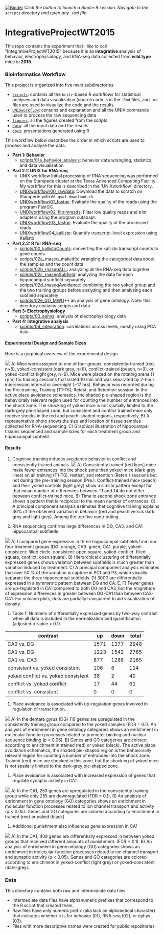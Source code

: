 [![Binder](http://mybinder.org/badge.svg)](http://beta.mybinder.org/v2/gh/raynamharris/DissociationTest/master?urlpath=rstudio)
*Click the button to launch a Binder R session. Navigate to the
`scripts` directory and open any `.Rmd` file.*

# IntegrativeProjectWT2015

This repo contains the experiment that I like to call "IntegrativeProjectWT2015" because it is an **integrative** analysis of behavior, electrophysiology, and RNA-seq data collected from **wild type** mice in **2015**. 

### Bioinformatics Workflow

This project is organized into five main subdirectories: 
- [`scripts`](scripts): contains all the `knitr`-based R workflows for statistical analyses and data visualization (source code is in the `.Rmd` files, and `.md` files are used to visualize the code and the results
- [`UNIXworkflow`](UNIXworkflow): contains and explanation and all the UNIX commands used to process the raw sequencing data 
- [`figures`](figures): all the figures created from the scripts 
- [`data`](data): all the input data and the results
- [`docs`](docs): presentations generated using R 

This workflow below describes the order in which scripts are used to process and analyze the data. 

- **Part 1: Behavior**	
	- [scripts/01a_behavior_analysis](scripts/01a_behavior_analysis.md): behavior data wrangling, statistics, and data visualization
- **Part 2.1: UNIX for RNA-seq**
	-  UNIX workflow 
Initial processing of RNA sequencing was performed on the Stampede cluster at the Texas Advanced Computing Facility. My workflow for this is described in the 'UNIXworkflow' directory. 
	- [UNIXworkflow/00_rawdata](UNIXworkflow/00_rawdata.md): Download the data to scratch on Stampede with `00_gsaf_download.sh`. 
	- [UNIXworkflow/01_fastqc](UNIXworkflow/01_fastqc.md): Evaluate the quality of the reads using the program FastQC.
	- [UNIXworkflow/02_filtrimreads](UNIXworkflow/02_filtrimreads.md): Filter low quality reads and trim adapters using the program cutadapt.
	- [UNIXworkflow/03_fastqc](UNIXworkflow/03_fastqc.md): Evaluate the quality of the processed reads
	- [UNIXworkflow04_kallisto](UNIXworkflow04_kallisto.md): Quantify transcript-level expression using Kallisto
- **Part 2.2: R for RNA-seq**
	- [scripts/00_kallistoCounts](scripts/00_kallistoCounts.md): converting the kallisto transcript counts to gene counts 
	- [scripts/02a_rnaseq_makedfs](scripts/02a_rnaseq_makedfs.md): wrangling the categorical data about the samples and the count data
	- [scripts/02b_rnaseqALL](scripts/02b_rnaseqALL.md): analyzing all the RNA-seq data together
	- [scripts/02c_rnaseqSubfield](scripts/02c_rnaseqSubfield.md): analyzing the data for each hippocampal subfield separately
	- [scripts/02d_rnaseqAvoidance](scripts/02d_rnaseqAvoidance.md): combining the two yoked group and the two training groups before analyzing and then analyzing each subfield separately
	- [scripts/02e_GO_MWU](scripts/02e_GO_MWU/GO_MWU.md_)** an analysis of gene ontology. Note: this directory contains scripts and data
- **Part 3: Electrophysiology**
	- [scripts/03_ephys](scripts/03_ephys.md): analysis of electrophysiology data	
- **Part 4: Integrative analysis**
	- [scripts/04_integration](scripts/04_integration.md): correlations across levels, mostly using PCA data
	
#### Experimental Design and Sample Sizes

Here is a graphical overview of the experimental design

![](./figures/figures-05.png)
A) Mice were assigned to one of four groups: consistently-trained (red, n=8), yoked-consistent (dark grey, n=8), conflict-trained (peach, n=9), or yoked-conflict (light grey, n=9). Mice were placed on the rotating arena (1 rpm) for training sessions that lasted 10 min and was separated by 2-hour intersession interval or overnight (~17 hrs). Behavior was recorded during the Pre-training, Training (T1-T6), Retest, and Retention session. In the active place avoidance schematics, the shaded pie-shaped region is the behaviorally relevant region used for counting the number of entrances into the shock zone. The shocking of yoked mice is not spatially limited to the dark-grey pie-shaped zone, but consistent and conflict trained mice only receive shocks in the red and peach-shaded regions, respectively. B) A representative photo shows the size and location of tissue samples collected for RNA-sequencing.  C) Graphical illustration of hippocampal tissues sequenced and sample sizes for each treatment group and hippocampal subfield.

#### Results

1. Cognitive training induces avoidance behavior in conflict and consistently trained animals. 
![](./figures/figures-01.png)
A) Consistently trained (red lines) mice make fewer entrances into the shock zone than yoked-mice (dark grey lines) on all training (T1-T6), restest, and retention (Reten.) sessions but not during the pre-training session (Pre.). Conflict-trained mice (peach) and their yoked controls (light grey) show a similar pattern except for that mean number of differences between T1 and T4 do not differ between conflict-trained mice. B) Time to second shock zone entrance shows a pattern that is reciprocal to the mean number of entrances. C) A principal component analysis estimates that cognitive training explains 36% of the observed variation in behavior (red and peach versus dark grey and light grey). Among the top five contributing 


1. RNA sequencing confirms large differences in DG, CA3, and CA1 hippocampal subfields  

![](./figures/figures-02.png)
A) I compared gene expression in three hippocampal subfields from our four treatment groups (DG: orange, CA3: green, CA1: purple, yoked-consistent: filled circle, consistent: open square, yoked-conflict: filled square, conflict: open square). B) Hierarchical clustering of differentially expressed genes shows variation between subfields is much greater than variation induced by treatment. C) A principal component analysis estimates that over 50 % of the variation is capture in PC1 and P3, which visually separate the three hippocampal subfields. D) 3000 are differentially expressed in a symmetric pattern between DG and CA. E, F) Fewer genes are up-regulated in CA1 compared to both DG and CA3, but the magnitude of expression differences in greater between DG-CA1 than between CA3-CA1. For volcano plots, dots are partially transparent to aid visualization of density.


1. Table 1: Numbers of differentially expressed genes by two-way contrast when all data is included in the normalization and quantificaiton (adjusted p-value < 0.1). 

| contrast | up | down | total |
| --- | --- | --- | --- |
CA3	vs. DG | 1571 | 1377 | 2948
CA1	vs. DG | 1223 | 1542 | 2765
CA1	vs. CA3 | 877 | 1288 | 2165
consistent vs.	yoked consistent | 106 | 8 | 114
yoked conflict vs. yoked consistent | 38 | 2 | 40
conflict vs. yoked conflict | 17 | 44 | 61
conflict vs. consistent | 0 | 0 | 0


1. Place avoidance is associated with up-regulation genes involved in regulation of transcription.  

![](./figures/figures2-01.png)
A) In the dentate gyrus (DG) 116 genes are upregulated in the consistently training group compared to the yoked samples (FDR = 0.1). An analysis of enrichment in gene ontology categories shows an enrichment in molecular function processes related to promoter binding and nuclear sequence binding (p < 0.05).  B) Genes and GO categories are colored according to enrichment in trained (red) or yoked (black). The active place avoidance schematics, the shaded pie-shaped region is the behaviorally relevant region for counting a number of entrances into the shock zone. Trained (red) mice are shocked in this zone, but the shocking of yoked mice is not spatially limited to the dark-grey pie-shaped zone.

1. Place avoidance is associated with increased expression of genes that regulate synaptic activity in CA1   

![](./figures/figures2-02.png)
A) In the CA1, 253 genes are upregulated in the consistently training group while only 255 are downregulated (FDR = 0.1). B) An analysis of enrichment in gene ontology (GO) categories shows an enrichment in molecular function processes related to ion channel transport and activity (p < 0.05). Genes and GO categories are colored according to enrichment in trained (red) or yoked (black)  

1.  Additional punishment also influences gene expression in CA1  

![](./figures/figures2-03.png)
A) In the CA1, 409 genes are differentially expressed in between yoked groups that received different amounts of punishment.  (FDR = 0.1). B) An analysis of enrichment in gene ontology (GO) categories shows an enrichment in molecular function processes related to ion channel transport and synaptic activity (p < 0.05). Genes and GO categories are colored according to enrichment in yoked-conflict (light grey) or yoked-consistent (dark-grey).  


### Data

This directory contains both raw and intermediate data files. 
- Intermediate data files have alphanumeric prefixes that correspond to the R script that created them. 
- Raw files have only numeric prefix (aka lack an alphabetical character) that indicates whether it is for behavior (01), RNA-seq (02), or ephys (03). 
- Files with more descriptive names were created for public repositories
